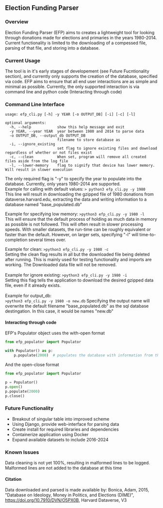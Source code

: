 ## Election Funding Parser

### Overview
Election Funding Parser (EFP) aims to creates a lightweight tool for looking through donations made for elections and primaries in the years 1980-2014. Current functionality is limited to the downloading of a compessed file, parsing of that file, and storing into a database.


### Current Usage
The tool is in it's early stages of developement (see Future Fucntionality section), and currently only supports the creation of the database, specified via code. EFP aims to ensure that all end user interactions are as simple and minimal as possible. Currently, the only supported interaction is via command line and python code (Interacting through code)

### Command Line Interface
```
usage: efp_cli.py [-h] -y YEAR [-o OUTPUT_DB] [-i] [-c] [-l]

optional arguments:
  -h, --help            show this help message and exit
  -y YEAR, --year YEAR  year between 1980 and 2014 to parse data
  -o OUTPUT_DB, --output_db OUTPUT_DB
                        filename to store database as
  -i, --ignore_existing
                        set flag to ignore existing files and download regardless of whether or not files exist
  -c, --clean           When set, program will remove all created files aside from the log file
  -l, --lower-memory    flag to signify that device has lower memory. Will result in slower execution
```
The only required flag is "-y" to specify the year to populate into the database. Currently, only years 1980-2014 are supported.  
Example for calling with default values:
```> python3 efp_cli.py -y 1980```  
This line will result in downloading the gzipped file of 1980 donations from dataverse.harvard.edu, extracting the data and writing information to a database named "base_populated.db"  
  
Example for specifying low memory:
```>python3 efp_cli.py -y 1980 -l```  
This will ensure that the default process of holding as much data in memory as possible is not followed. This will often result in slower processing speeds. With smaller datasets, the run-time can be roughly equivalent or faster than the default. However, on larger sets, specifying "-l" will time-to-completion several times over.  
  
Example for clean:
```>python3 efp_cli.py -y 1980 -c```  
Setting the clean flag results in all but the downloaded file being deleted after running. This is mainly used for testing functionality and imports are working. The Downloaded data file will not be removed. \
\
Example for ignore existing:
```>python3 efp_cli.py -y 1980 -i```  
Setting this flag tells the application to download the desired gzipped data file, even if it already exists.\
\
Example for output_db:  
```>python3 efp_cli.py -y 1980 -o new.db```
Specifying the output name will overwrite the default filename "base_populated.db" as the sql database destingation. In this case, it would be names "new.db"


#### Interacting through code
EFP's Populator object uses the with-open format
```python
from efp_populator import Populator

with Populator() as p:
    p.populate(2000)  # populates the database with information from the year 2000
```
And the open-close format
```python
from efp_populator import Populator

p = Populator()
p.open()
p.populate(2000)
p.close()
```

### Future Functionality
- Breakout of singular table into improved scheme
- Using Django, provide web-interface for parsing data
- Create install for required libraries and dependencies
- Containerize application using Docker
- Expand available datasets to include 2016-2024

### Known Issues
Data cleaning is not yet 100%, resulting in malformed lines to be logged. Malformed lines are not added to the database at this time


#### Citation
Data downloaded and parsed is made available by:
    Bonica, Adam, 2015, "Database on Ideology, Money in Politics, and Elections (DIME)", https://doi.org/10.7910/DVN/O5PX0B, Harvard Dataverse, V3